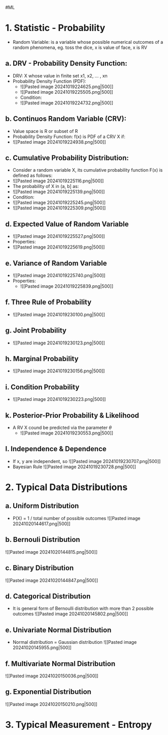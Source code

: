 #ML 


# 1. Statistic - Probability
- Random Variable: is a variable whose possible numerical outcomes of a random phenomena, eg. toss the dice, x is value of face, x is RV
## a. DRV - Probability Density Function:
- DRV: X whose value in finite set x1, x2, ... , xn
-  Probability Density Function (PDF):
	- ![[Pasted image 20241019224625.png|500]]
	- ![[Pasted image 20241019225505.png|500]]
	- Condition:
	- ![[Pasted image 20241019224732.png|500]]
## b. Continuos Random Variable (CRV):
- Value space is R or subset of R
- Probability Density Function: f(x) is PDF of a CRV X if:
- ![[Pasted image 20241019224938.png|500]]
## c. Cumulative Probability Distribution:
- Consider a random variable X, its cumulative probability function F(x) is defined as follows:
- ![[Pasted image 20241019225116.png|500]]
- The probability of X in (a, b] as:
- ![[Pasted image 20241019225139.png|500]]
- Condition:
- ![[Pasted image 20241019225245.png|500]]
- ![[Pasted image 20241019225309.png|500]]
## d. Expected Value of Random Variable
- ![[Pasted image 20241019225527.png|500]]
- Properties:
- ![[Pasted image 20241019225619.png|500]]
## e. Variance of Random Variable
- ![[Pasted image 20241019225740.png|500]]
- Properties:
	- ![[Pasted image 20241019225839.png|500]]
## f. Three Rule of Probability 
- ![[Pasted image 20241019230100.png|500]]
## g. Joint Probability
- ![[Pasted image 20241019230123.png|500]]
## h. Marginal Probability
- ![[Pasted image 20241019230156.png|500]]
## i. Condition Probability
- ![[Pasted image 20241019230223.png|500]]
## k. Posterior-Prior Probability & Likelihood
- A RV X cound be predicted via the parameter $\theta$
	- ![[Pasted image 20241019230553.png|500]]
## l. Independence & Dependence
- If x, y are independent, so
	  ![[Pasted image 20241019230707.png|500]]
- Bayesian Rule
	    ![[Pasted image 20241019230728.png|500]]

# 2. Typical Data Distributions
## a. Uniform Distribution
- P(X) = 1 / total number of possible outcomes
  ![[Pasted image 20241020144617.png|500]]
## b. Bernouli Distribution
![[Pasted image 20241020144815.png|500]]
## c. Binary Distribution
![[Pasted image 20241020144847.png|500]]

## d. Categorical Distribution
- It is general form of Bernoulli distribution with more than 2 possible outcomes
![[Pasted image 20241020145802.png|500]]

## e. Univariate Normal Distribution
- Normal distribution = Gaussian distribution
![[Pasted image 20241020145955.png|500]]

## f. Multivariate Normal Distribution
![[Pasted image 20241020150036.png|500]]

## g. Exponential Distribution
![[Pasted image 20241020150210.png|500]]

# 3. Typical Measurement - Entropy